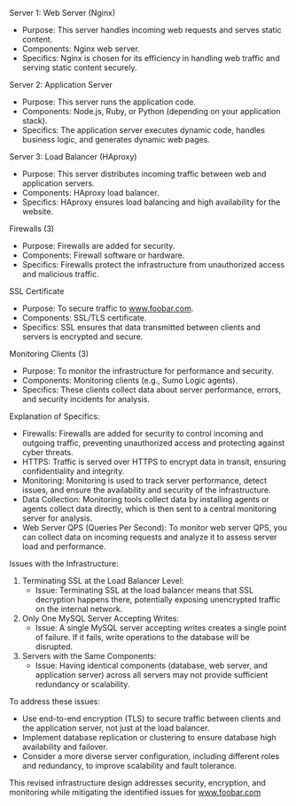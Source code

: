 Server 1: Web Server (Nginx)
- Purpose: This server handles incoming web requests and serves static content.
- Components: Nginx web server.
- Specifics: Nginx is chosen for its efficiency in handling web traffic
and serving static content securely.

Server 2: Application Server
- Purpose: This server runs the application code.
- Components: Node.js, Ruby, or Python (depending on your application stack).
- Specifics: The application server executes dynamic code, handles business logic,
and generates dynamic web pages.

Server 3: Load Balancer (HAproxy)
- Purpose: This server distributes incoming traffic between web and application servers.
- Components: HAproxy load balancer.
- Specifics: HAproxy ensures load balancing and high availability for the website.

Firewalls (3)
- Purpose: Firewalls are added for security.
- Components: Firewall software or hardware.
- Specifics: Firewalls protect the infrastructure from unauthorized access and malicious traffic.

SSL Certificate
- Purpose: To secure traffic to www.foobar.com.
- Components: SSL/TLS certificate.
- Specifics: SSL ensures that data transmitted between clients and servers is encrypted and secure.

Monitoring Clients (3)
- Purpose: To monitor the infrastructure for performance and security.
- Components: Monitoring clients (e.g., Sumo Logic agents).
- Specifics: These clients collect data about server performance, errors, and security incidents for analysis.

Explanation of Specifics:
- Firewalls: Firewalls are added for security to control incoming and outgoing traffic,
preventing unauthorized access and protecting against cyber threats.
- HTTPS: Traffic is served over HTTPS to encrypt data in transit, ensuring confidentiality and integrity.
- Monitoring: Monitoring is used to track server performance, detect issues,
and ensure the availability and security of the infrastructure.
- Data Collection: Monitoring tools collect data by installing agents
or agents collect data directly, which is then sent to a central monitoring server for analysis.
- Web Server QPS (Queries Per Second): To monitor web server QPS,
you can collect data on incoming requests and analyze it to assess server load and performance.

Issues with the Infrastructure:
1. Terminating SSL at the Load Balancer Level:
   - Issue: Terminating SSL at the load balancer means that SSL decryption happens there,
potentially exposing unencrypted traffic on the internal network.
2. Only One MySQL Server Accepting Writes:
   - Issue: A single MySQL server accepting writes creates a single point of failure.
If it fails, write operations to the database will be disrupted.
3. Servers with the Same Components:
   - Issue: Having identical components (database, web server, and application server)
 across all servers may not provide sufficient redundancy or scalability.

To address these issues:
- Use end-to-end encryption (TLS) to secure traffic between
 clients and the application server, not just at the load balancer.
- Implement database replication or clustering to ensure database high availability and failover.
- Consider a more diverse server configuration, including different roles and redundancy,
to improve scalability and fault tolerance.

This revised infrastructure design addresses security, encryption,
and monitoring while mitigating the identified issues for www.foobar.com
